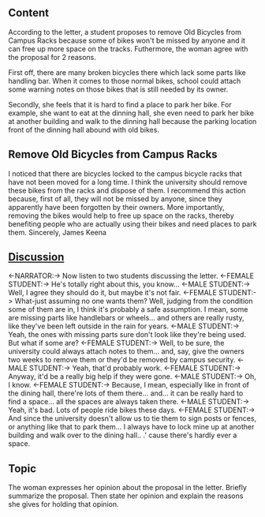 ## Content
According to the letter, a student proposes to remove Old Bicycles from Campus Racks because some of bikes won't be missed by anyone and it can free up more space on the tracks. Futhermore, the woman agree with the proposal for 2 reasons.

First off, there are many broken bicycles there which lack some parts like handling bar. When it comes to those normal bikes, school could attach some warning notes on those bikes that is still needed by its owner. 

Secondly, she feels that it is hard to find a place to park her bike. For example, she want to eat at the dinning hall, she even need to park her bike at another building and walk to the dinning hall because the parking location front of the dinning hall abound with old bikes.

## Remove Old Bicycles from Campus Racks
I noticed that there are bicycles locked to the campus bicycle racks that have not been moved for a long time. I think the university should remove these bikes from the racks and dispose of them. I recommend this action because, first of all, they will not be missed by anyone, since they apparently have been forgotten by their owners. More importantly, removing the bikes would help to free up space on the racks, thereby benefiting people who are actually using their bikes and need places to park them. Sincerely, 
James Keena

## [Discussion](https://img.kmf.com/toefl/listening/audio/063913c81ed4d395cebd54d8d2c39536.mp3)
<-NARRATOR:-> Now listen to two students discussing the letter.
<-FEMALE STUDENT:-> He's totally right about this, you know...
<-MALE STUDENT:-> Well, I agree they should do it, but maybe it's not fair.
<-FEMALE STUDENT:-> What-just assuming no one wants them?
Well, judging from the condition some of them are in, I think it's probably a safe assumption.
I mean, some are missing parts like handlebars or wheels...
and others are really rusty, like they've been left outside in the rain for years.
<-MALE STUDENT:-> Yeah, the ones with missing parts sure don't look like they're being used.
But what if some are?
<-FEMALE STUDENT:-> Well, to be sure, the university could always attach notes to them...
and, say, give the owners two weeks to remove them or they'd be removed by campus security.
<-MALE STUDENT:-> Yeah, that'd probably work.
<-FEMALE STUDENT:-> Anyway, it'd be a really big help if they were gone.
<-MALE STUDENT:-> Oh, I know.
<-FEMALE STUDENT:-> Because, I mean, especially like in front of the dining hall,
there're lots of them there... and... it can be really hard to find a space...
all the spaces are always taken there.
<-MALE STUDENT:-> Yeah, it's bad.
Lots of people ride bikes these days.
<-FEMALE STUDENT:-> And since the university doesn't allow us to tie them to sign posts or fences, or anything like that to park them...
I always have to lock mine up at another building and walk over to the dining hall.. .'
cause there's hardly ever a space.

## Topic
The woman expresses her opinion about the proposal in the letter. Briefly summarize the proposal. Then state her opinion and explain the reasons she gives for holding that opinion.